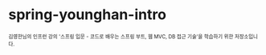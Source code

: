 # spring-younghan-intro
<font size="1"> 김영한님의 인프런 강의 '스프링 입문 - 코드로 배우는 스프링 부트, 웹 MVC, DB 접근 기술'을 학습하기 위한 저장소입니다. </font>
